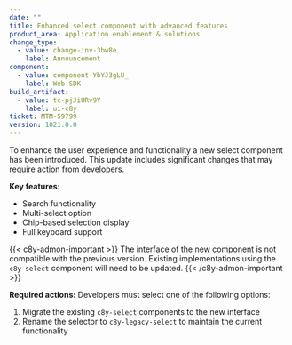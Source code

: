 ```yaml
---
date: ""
title: Enhanced select component with advanced features
product_area: Application enablement & solutions
change_type:
  - value: change-inv-3bw8e
    label: Announcement
component:
  - value: component-YbYJ3gLU_
    label: Web SDK
build_artifact:
  - value: tc-pjJiURv9Y
    label: ui-c8y
ticket: MTM-59799
version: 1021.0.0
---
```

To enhance the user experience and functionality a new select component has been introduced. This update includes significant changes that may require action from developers.

**Key features**:
- Search functionality
- Multi-select option
- Chip-based selection display
- Full keyboard support

{{< c8y-admon-important >}}
The interface of the new component is not compatible with the previous version. Existing implementations using the `c8y-select` component will need to be updated.
{{< /c8y-admon-important >}}

**Required actions:**
Developers must select one of the following options:
1. Migrate the existing `c8y-select` components to the new interface
2. Rename the selector to `c8y-legacy-select` to maintain the current functionality